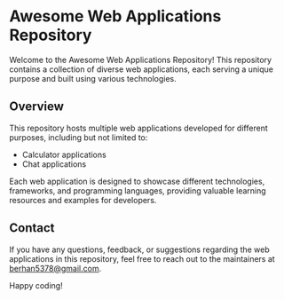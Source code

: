 # Awesome Web Applications Repository

Welcome to the Awesome Web Applications Repository! This repository contains a collection of diverse web applications, each serving a unique purpose and built using various technologies.

## Overview

This repository hosts multiple web applications developed for different purposes, including but not limited to:
- Calculator applications
- Chat applications

Each web application is designed to showcase different technologies, frameworks, and programming languages, providing valuable learning resources and examples for developers.

## Contact

If you have any questions, feedback, or suggestions regarding the web applications in this repository, feel free to reach out to the maintainers at berhan5378@gmail.com.

Happy coding!
